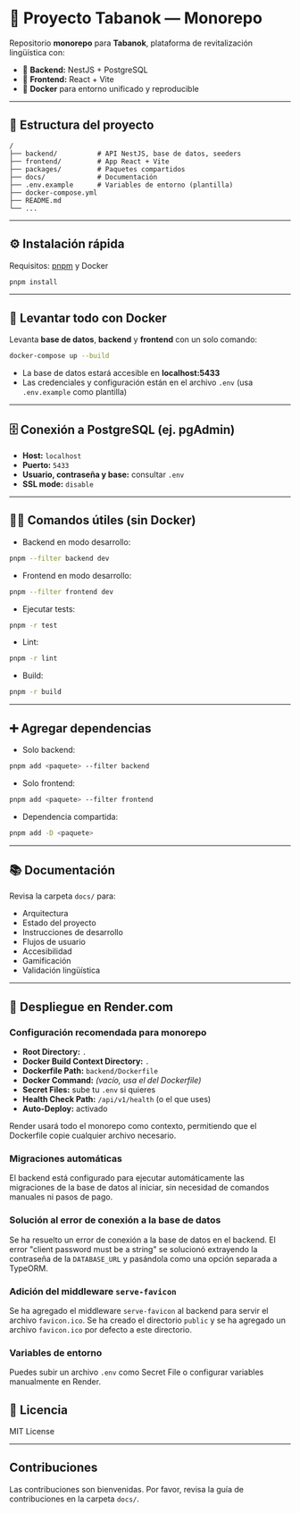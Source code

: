 # 🌿 Proyecto Tabanok — Monorepo

Repositorio **monorepo** para **Tabanok**, plataforma de revitalización lingüística con:

- 🚀 **Backend:** NestJS + PostgreSQL
- 🎨 **Frontend:** React + Vite
- 🐳 **Docker** para entorno unificado y reproducible

---

## 📁 Estructura del proyecto

```
/
├── backend/          # API NestJS, base de datos, seeders
├── frontend/         # App React + Vite
├── packages/         # Paquetes compartidos
├── docs/             # Documentación
├── .env.example      # Variables de entorno (plantilla)
├── docker-compose.yml
├── README.md
└── ...
```

---

## ⚙️ Instalación rápida

Requisitos: [pnpm](https://pnpm.io/) y Docker

```bash
pnpm install
```

---

## 🐳 Levantar todo con Docker

Levanta **base de datos**, **backend** y **frontend** con un solo comando:

```bash
docker-compose up --build
```

- La base de datos estará accesible en **localhost:5433**
- Las credenciales y configuración están en el archivo `.env` (usa `.env.example` como plantilla)

---

## 🗄️ Conexión a PostgreSQL (ej. pgAdmin)

- **Host:** `localhost`
- **Puerto:** `5433`
- **Usuario, contraseña y base:** consultar `.env`
- **SSL mode:** `disable`

---

## 🧑‍💻 Comandos útiles (sin Docker)

- Backend en modo desarrollo:

```bash
pnpm --filter backend dev
```

- Frontend en modo desarrollo:

```bash
pnpm --filter frontend dev
```

- Ejecutar tests:

```bash
pnpm -r test
```

- Lint:

```bash
pnpm -r lint
```

- Build:

```bash
pnpm -r build
```

---

## ➕ Agregar dependencias

- Solo backend:

```bash
pnpm add <paquete> --filter backend
```

- Solo frontend:

```bash
pnpm add <paquete> --filter frontend
```

- Dependencia compartida:

```bash
pnpm add -D <paquete>
```

---

## 📚 Documentación

Revisa la carpeta `docs/` para:

- Arquitectura
- Estado del proyecto
- Instrucciones de desarrollo
- Flujos de usuario
- Accesibilidad
- Gamificación
- Validación lingüística


---

## 🚀 Despliegue en Render.com

### Configuración recomendada para monorepo

- **Root Directory:** `.`
- **Docker Build Context Directory:** `.`
- **Dockerfile Path:** `backend/Dockerfile`
- **Docker Command:** *(vacío, usa el del Dockerfile)*
- **Secret Files:** sube tu `.env` si quieres
- **Health Check Path:** `/api/v1/health` (o el que uses)
- **Auto-Deploy:** activado

Render usará todo el monorepo como contexto, permitiendo que el Dockerfile copie cualquier archivo necesario.

### Migraciones automáticas

El backend está configurado para ejecutar automáticamente las migraciones de la base de datos al iniciar, sin necesidad de comandos manuales ni pasos de pago.

### Solución al error de conexión a la base de datos

Se ha resuelto un error de conexión a la base de datos en el backend. El error "client password must be a string" se solucionó extrayendo la contraseña de la `DATABASE_URL` y pasándola como una opción separada a TypeORM.

### Adición del middleware `serve-favicon`

Se ha agregado el middleware `serve-favicon` al backend para servir el archivo `favicon.ico`. Se ha creado el directorio `public` y se ha agregado un archivo `favicon.ico` por defecto a este directorio.

### Variables de entorno

Puedes subir un archivo `.env` como Secret File o configurar variables manualmente en Render.


## 📝 Licencia

MIT License

---

##  Contribuciones

Las contribuciones son bienvenidas. Por favor, revisa la guía de contribuciones en la carpeta `docs/`.
